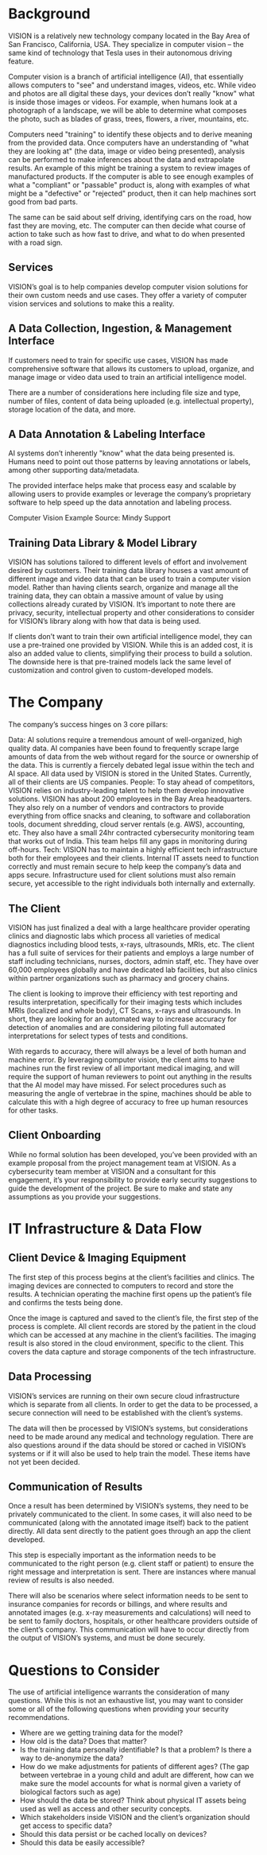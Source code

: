 # Background

VISION is a relatively new technology company located in the Bay Area of San
Francisco, California, USA. They specialize in computer vision – the same kind
of technology that Tesla uses in their autonomous driving feature.

Computer vision is a branch of artificial intelligence (AI), that essentially
allows computers to "see" and understand images, videos, etc. While video and
photos are all digital these days, your devices don’t really "know" what is
inside those images or videos. For example, when humans look at a photograph of
a landscape, we will be able to determine what composes the photo, such as
blades of grass, trees, flowers, a river, mountains, etc.

Computers need "training" to identify these objects and to derive meaning from
the provided data. Once computers have an understanding of "what they are
looking at" (the data, image or video being presented), analysis can be
performed to make inferences about the data and extrapolate results. An example
of this might be training a system to review images of manufactured products.
If the computer is able to see enough examples of what a "compliant" or
"passable" product is, along with examples of what might be a "defective" or
"rejected" product, then it can help machines sort good from bad parts.

The same can be said about self driving, identifying cars on the road, how fast
they are moving, etc. The computer can then decide what course of action to
take such as how fast to drive, and what to do when presented with a road sign.

## Services

VISION’s goal is to help companies develop computer vision solutions for their
own custom needs and use cases. They offer a variety of computer vision
services and solutions to make this a reality.

## A Data Collection, Ingestion, & Management Interface

If customers need to train for specific use cases, VISION has made
comprehensive software that allows its customers to upload, organize, and
manage image or video data used to train an artificial intelligence model.

There are a number of considerations here including file size and type, number
of files, content of data being uploaded (e.g. intellectual property), storage
location of the data, and more.

## A Data Annotation & Labeling Interface

AI systems don’t inherently "know" what the data being presented is. Humans
need to point out those patterns by leaving annotations or labels, among other
supporting data/metadata.

The provided interface helps make that process easy and scalable by allowing
users to provide examples or leverage the company’s proprietary software to
help speed up the data annotation and labeling process.

Computer Vision Example Source: Mindy Support

## Training Data Library & Model Library

VISION has solutions tailored to different levels of effort and involvement
desired by customers. Their training data library houses a vast amount of
different image and video data that can be used to train a computer vision
model. Rather than having clients search, organize and manage all the training
data, they can obtain a massive amount of value by using collections already
curated by VISION. It’s important to note there are privacy, security,
intellectual property and other considerations to consider for VISION’s library
along with how that data is being used.

If clients don’t want to train their own artificial intelligence model, they
can use a pre-trained one provided by VISION. While this is an added cost, it
is also an added value to clients, simplifying their process to build a
solution. The downside here is that pre-trained models lack the same level of
customization and control given to custom-developed models.

# The Company

The company’s success hinges on 3 core pillars:

Data: AI solutions require a tremendous amount of well-organized, high quality
data. AI companies have been found to frequently scrape large amounts of data
from the web without regard for the source or ownership of the data. This is
currently a fiercely debated legal issue within the tech and AI space. All data
used by VISION is stored in the United States. Currently, all of their clients
are US companies. People: To stay ahead of competitors, VISION relies on
industry-leading talent to help them develop innovative solutions. VISION has
about 200 employees in the Bay Area headquarters. They also rely on a number of
vendors and contractors to provide everything from office snacks and cleaning,
to software and collaboration tools, document shredding, cloud server rentals
(e.g. AWS), accounting, etc. They also have a small 24hr contracted
cybersecurity monitoring team that works out of India. This team helps fill any
gaps in monitoring during off-hours. Tech: VISION has to maintain a highly
efficient tech infrastructure both for their employees and their clients.
Internal IT assets need to function correctly and must remain secure to help
keep the company’s data and apps secure. Infrastructure used for client
solutions must also remain secure, yet accessible to the right individuals both
internally and externally.

## The Client

VISION has just finalized a deal with a large healthcare provider operating
clinics and diagnostic labs which process all varieties of medical diagnostics
including blood tests, x-rays, ultrasounds, MRIs, etc. The client has a full
suite of services for their patients and employs a large number of staff
including technicians, nurses, doctors, admin staff, etc. They have over 60,000
employees globally and have dedicated lab facilities, but also clinics within
partner organizations such as pharmacy and grocery chains.

The client is looking to improve their efficiency with test reporting and
results interpretation, specifically for their imaging tests which includes
MRIs (localized and whole body), CT Scans, x-rays and ultrasounds. In short,
they are looking for an automated way to increase accuracy for detection of
anomalies and are considering piloting full automated interpretations for
select types of tests and conditions.

With regards to accuracy, there will always be a level of both human and
machine error. By leveraging computer vision, the client aims to have machines
run the first review of all important medical imaging, and will require the
support of human reviewers to point out anything in the results that the AI
model may have missed. For select procedures such as measuring the angle of
vertebrae in the spine, machines should be able to calculate this with a high
degree of accuracy to free up human resources for other tasks.

## Client Onboarding

While no formal solution has been developed, you’ve been provided with an
example proposal from the project management team at VISION. As a cybersecurity
team member at VISION and a consultant for this engagement, it’s your
responsibility to provide early security suggestions to guide the development
of the project. Be sure to make and state any assumptions as you provide your
suggestions.

# IT Infrastructure & Data Flow

## Client Device & Imaging Equipment

The first step of this process begins at the client’s facilities and clinics.
The imaging devices are connected to computers to record and store the results.
A technician operating the machine first opens up the patient’s file and
confirms the tests being done.

Once the image is captured and saved to the client’s file, the first step of
the process is complete. All client records are stored by the patient in the
cloud which can be accessed at any machine in the client’s facilities. The
imaging result is also stored in the cloud environment, specific to the client.
This covers the data capture and storage components of the tech infrastructure.

## Data Processing

VISION’s services are running on their own secure cloud infrastructure which is
separate from all clients. In order to get the data to be processed, a secure
connection will need to be established with the client’s systems.

The data will then be processed by VISION’s systems, but considerations need to
be made around any medical and technology regulation. There are also questions
around if the data should be stored or cached in VISION’s systems or if it will
also be used to help train the model. These items have not yet been decided.

## Communication of Results

Once a result has been determined by VISION’s systems, they need to be
privately communicated to the client. In some cases, it will also need to be
communicated (along with the annotated image itself) back to the patient
directly. All data sent directly to the patient goes through an app the client
developed.

This step is especially important as the information needs to be communicated
to the right person (e.g. client staff or patient) to ensure the right message
and interpretation is sent. There are instances where manual review of results
is also needed.

There will also be scenarios where select information needs to be sent to
insurance companies for records or billings, and where results and annotated
images (e.g. x-ray measurements and calculations) will need to be sent to
family doctors, hospitals, or other healthcare providers outside of the
client’s company. This communication will have to occur directly from the
output of VISION’s systems, and must be done securely.

# Questions to Consider

The use of artificial intelligence warrants the consideration of many questions. While this is not an exhaustive list, you may want to consider some or all of the following questions when providing your security recommendations.

- Where are we getting training data for the model?
- How old is the data? Does that matter?
- Is the training data personally identifiable? Is that a problem? Is there a way to de-anonymize the data?
- How do we make adjustments for patients of different ages? (The gap between vertebrae in a young child and adult are different, how can we make sure the model accounts for what is normal given a variety of biological factors such as age)
- How should the data be stored? Think about physical IT assets being used as well as access and other security concepts.
- Which stakeholders inside VISION and the client’s organization should get access to specific data?
- Should this data persist or be cached locally on devices?
- Should this data be easily accessible?
